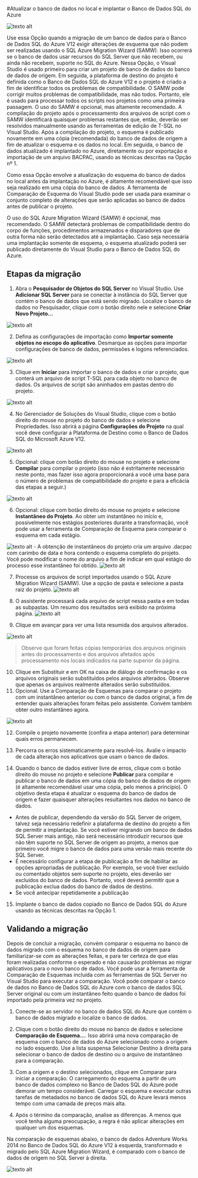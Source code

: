 <properties 
   pageTitle="Migração usando o Visual Studio e SSDT" 
   description="Banco de Dados SQL do Microsoft Azure, migração de banco de dados, importar banco de dados, exportar banco de dados, assistente de migração" 
   services="sql-database" 
   documentationCenter="" 
   authors="pehteh" 
   manager="jeffreyg" 
   editor="monicar"/>

<tags
   ms.service="sql-database"
   ms.devlang="NA"
   ms.topic="article"
   ms.tgt_pltfrm="NA"
   ms.workload="data-management" 
   ms.date="04/14/2015"
   ms.author="pehteh"/>

#Atualizar o banco de dados no local e implantar o Banco de Dados SQL do Azure

![texto alt](./media/sql-database-migrate-visualstudio-ssdt/01VSSSDTDiagram.png)

Use essa Opção quando a migração de um banco de dados para o Banco de Dados SQL do Azure V12 exigir alterações de esquema que não podem ser realizadas usando o SQL Azure Migration Wizard (SAMW). Isso ocorrerá se o banco de dados usar recursos do SQL Server que não recebem, ou ainda não recebem, suporte no SQL do Azure. Nessa Opção, o Visual Studio é usado primeiro para criar um projeto de banco de dados do banco de dados de origem. Em seguida, a plataforma de destino do projeto é definida como o Banco de Dados SQL do Azure V12 e o projeto é criado a fim de identificar todos os problemas de compatibilidade. O SAMW pode corrigir muitos problemas de compatibilidade, mas não todos. Portanto, ele é usado para processar todos os scripts nos projetos como uma primeira passagem. O uso do SAMW é opcional, mas 
altamente recomendado. A compilação do projeto após o processamento dos arquivos de script com o SAMW identificará quaisquer problemas restantes que, então, deverão ser resolvidos manualmente usando as ferramentas de edição de T-SQL no Visual Studio. Após a compilação do projeto, o esquema é publicado novamente em uma cópia (recomendada) do banco de dados de origem a fim de atualizar o esquema e os dados no local. Em seguida, o banco de dados atualizado é implantado no Azure, diretamente ou por exportação e importação de um arquivo BACPAC, usando as técnicas descritas na Opção nº 1.
 
Como essa Opção envolve a atualização do esquema do banco de dados no local antes da implantação no Azure, é altamente recomendável que isso seja realizado em uma cópia do banco de dados. A ferramenta de Comparação de Esquema do Visual Studio pode ser usada para examinar o conjunto completo de alterações que serão aplicadas ao banco de dados antes de publicar o projeto.

O uso do SQL Azure Migration Wizard (SAMW) é opcional, mas recomendado. O SAMW detectará problemas de compatibilidade dentro do corpo de funções, procedimentos armazenados e disparadores que de outra forma não serão detectados até a implantação. Caso seja necessária uma implantação somente de esquema, o esquema atualizado poderá ser publicado diretamente do Visual Studio para o Banco de Dados SQL do Azure.

## Etapas da migração

1.	Abra o **Pesquisador de Objetos do SQL Server** no Visual Studio. Use **Adicionar SQL Server** para se conectar à instância do SQL Server que contém o banco de dados que está sendo migrado. Localize o banco de dados no Pesquisador, clique com o botão direito nele e selecione **Criar Novo Projeto...** 

![texto alt](./media/sql-database-migrate-visualstudio-ssdt/02MigrateSSDT.png)

2.	Defina as configurações de importação como **Importar somente objetos no escopo do aplicativo**. Desmarque as opções para importar configurações de banco de dados, permissões e logons referenciados.

![texto alt](./media/sql-database-migrate-visualstudio-ssdt/03MigrateSSDT.png)

3.	Clique em **Iniciar** para importar o banco de dados e criar o projeto, que conterá um arquivo de script T-SQL para cada objeto no banco de dados. Os arquivos de script são aninhados em pastas dentro do projeto.

![texto alt](./media/sql-database-migrate-visualstudio-ssdt/04MigrateSSDT.png)

4.	No Gerenciador de Soluções do Visual Studio, clique com o botão direito do mouse no projeto do banco de dados e selecione Propriedades. Isso abrirá a página **Configurações do Projeto** na qual você deve configurar a Plataforma de Destino como o Banco de Dados SQL do Microsoft Azure V12.

![texto alt](./media/sql-database-migrate-visualstudio-ssdt/05MigrateSSDT.png)

5.	Opcional: clique com botão direito do mouse no projeto e selecione **Compilar** para compilar o projeto (isso não é estritamente necessário neste ponto, mas fazer isso agora proporcionará a você uma base para o número de problemas de compatibilidade do projeto e para a eficácia das etapas a seguir.)

![texto alt](./media/sql-database-migrate-visualstudio-ssdt/06MigrateSSDT.png)

6.	Opcional: clique com botão direito do mouse no projeto e selecione **Instantâneo do Projeto**. Ao obter um instantâneo no início e, possivelmente nos estágios posteriores durante a transformação, você pode usar a ferramenta de Comparação de Esquema para comparar o esquema em cada estágio.

![texto alt](./media/sql-database-migrate-visualstudio-ssdt/07MigrateSSDT.png) - A obtenção de instantâneos do projeto cria um arquivo .dacpac com carimbo de data e hora contendo o esquema completo do projeto. Você pode modificar o nome do arquivo a fim de indicar em qual estágio do processo esse instantâneo foi obtido. ![texto alt](./media/sql-database-migrate-visualstudio-ssdt/08MigrateSSDT.png)

7.	Processe os arquivos de script importados usando o SQL Azure Migration Wizard (SAMW). Use a opção de pasta e selecione a pasta raiz do projeto. ![texto alt](./media/sql-database-migrate-visualstudio-ssdt/09MigrateSSDT.png)

8.	O assistente processará cada arquivo de script nessa pasta e em todas as subpastas. Um resumo dos resultados será exibido na próxima página. ![texto alt](./media/sql-database-migrate-visualstudio-ssdt/10MigrateSSDT.png)
9.	Clique em avançar para ver uma lista resumida dos arquivos alterados. 

![texto alt](./media/sql-database-migrate-visualstudio-ssdt/11MigrateSSDT.png)

>Observe que foram feitas cópias temporárias dos arquivos originais antes do processamento e dos arquivos afetados após processamento nos locais indicados na parte superior da página.

10.	Clique em Substituir e em OK na caixa de diálogo de confirmação e os arquivos originais serão substituídos pelos arquivos alterados. Observe que apenas os arquivos realmente alterados serão substituídos.
11.	Opcional. Use a Comparação de Esquemas para comparar o projeto com um instantâneo anterior ou com o banco de dados original, a fim de entender quais alterações foram feitas pelo assistente. Convém também obter outro instantâneo agora. 

![texto alt](./media/sql-database-migrate-visualstudio-ssdt/12MigrateSSDT.png)

12.	Compile o projeto novamente (confira a etapa anterior) para determinar quais erros permanecem.

13.	Percorra os erros sistematicamente para resolvê-los. Avalie o impacto de cada alteração nos aplicativos que usam o banco de dados.

14.	Quando o banco de dados estiver livre de erros, clique com o botão direito do mouse no projeto e selecione **Publicar** para compilar e publicar o banco de dados em uma cópia do banco de dados de origem (é altamente recomendável usar uma cópia, pelo menos a princípio). O objetivo desta etapa é atualizar o esquema do banco de dados de origem e fazer quaisquer alterações resultantes nos dados no banco de dados.
- Antes de publicar, dependendo da versão do SQL Server de origem, talvez seja necessário redefinir a plataforma de destino do projeto a fim de permitir a implantação. Se você estiver migrando um banco de dados SQL Server mais antigo, não será necessário introduzir recursos que não têm suporte no SQL Server de origem ao projeto, a menos que primeiro você migre o banco de dados para uma versão mais recente do SQL Server. 
- É necessário configurar a etapa de publicação a fim de habilitar as opções apropriadas de publicação. Por exemplo, se você tiver excluído ou comentado objetos sem suporte no projeto, eles deverão ser excluídos do banco de dados. Portanto, você deverá permitir que a publicação exclua dados do banco de dados de destino. 
- Se você antecipar repetidamente a publicação 

15.	Implante o banco de dados copiado no Banco de Dados SQL do Azure usando as técnicas descritas na Opção 1.

## Validando a migração

Depois de concluir a migração, convém comparar o esquema no banco de dados migrado com o esquema no banco de dados de origem para familiarizar-se com as alterações feitas, e para ter certeza de que elas foram realizadas conforme o esperado e não causarão problemas ao migrar aplicativos para o novo banco de dados. Você pode usar a ferramenta de Comparação de Esquemas incluída com as ferramentas de SQL Server no Visual Studio para executar a comparação. Você pode comparar o banco de dados no Banco de Dados SQL do Azure com o banco de dados SQL Server original ou com um instantâneo feito quando o banco de dados foi importado pela primeira vez no projeto.

1.	Conecte-se ao servidor no banco de dados SQL do Azure que contém o banco de dados migrado e localize o banco de dados. 

2.	Clique com o botão direito do mouse no banco de dados e selecione **Comparação de Esquema...**. Isso abrirá uma nova comparação de esquema com o banco de dados do Azure selecionado como a origem no lado esquerdo. Use a lista suspensa Selecionar Destino à direita para selecionar o banco de dados de destino ou o arquivo de instantâneo para a comparação.

3.	Com a origem e o destino selecionados, clique em Comparar para iniciar a comparação. O carregamento do esquema a partir de um banco de dados complexo no Banco de Dados SQL do Azure pode demorar um tempo considerável. Carregar o esquema e executar outras tarefas de metadados no banco de dados SQL do Azure levará menos tempo com uma camada de preços mais alta.

4.	Após o término da comparação, analise as diferenças. A menos que você tenha alguma preocupação, a regra é não aplicar alterações em qualquer um dos esquemas.

Na comparação de esquemas abaixo, o banco de dados Adventure Works 2014 no Banco de Dados SQL do Azure V12 à esquerda, transformado e migrado pelo SQL Azure Migration Wizard, é comparado com o banco de dados de origem no SQL Server à direita.

![texto alt](./media/sql-database-migrate-visualstudio-ssdt/13MigrateSSDT.png)

<!---HONumber=58--> 